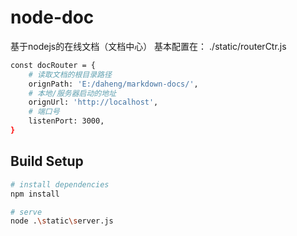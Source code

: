 # node-doc
基于nodejs的在线文档（文档中心） 
基本配置在：
./static/routerCtr.js
``` bash
const docRouter = {
    # 读取文档的根目录路径
    orignPath: 'E:/daheng/markdown-docs/', 
    # 本地/服务器启动的地址
    orignUrl: 'http://localhost',
    # 端口号
    listenPort: 3000,
}
```
## Build Setup

``` bash
# install dependencies
npm install

# serve 
node .\static\server.js

```
